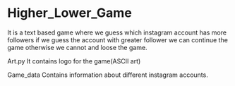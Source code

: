 # Higher_Lower_Game

It is a text based game where we guess which instagram account has more followers
if we guess the account with greater follower we can continue the game
otherwise we cannot and loose the game.

Art.py
  It contains logo for the game(ASCII art)
 
Game_data
  Contains information about different instagram accounts.
